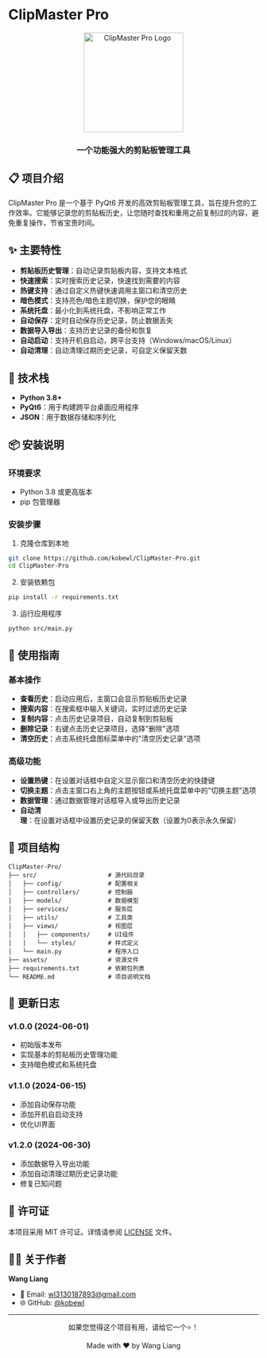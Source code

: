 # ClipMaster Pro

<div align="center">
  <img src="assets/logo.png" alt="ClipMaster Pro Logo" width="200" height="200" />
  <h3>一个功能强大的剪贴板管理工具</h3>
</div>

## 📋 项目介绍

ClipMaster Pro 是一个基于 PyQt6 开发的高效剪贴板管理工具，旨在提升您的工作效率。它能够记录您的剪贴板历史，让您随时查找和重用之前复制过的内容，避免重复操作，节省宝贵时间。

## ✨ 主要特性

- **剪贴板历史管理**：自动记录剪贴板内容，支持文本格式
- **快速搜索**：实时搜索历史记录，快速找到需要的内容
- **热键支持**：通过自定义热键快速调用主窗口和清空历史
- **暗色模式**：支持亮色/暗色主题切换，保护您的眼睛
- **系统托盘**：最小化到系统托盘，不影响正常工作
- **自动保存**：定时自动保存历史记录，防止数据丢失
- **数据导入导出**：支持历史记录的备份和恢复
- **自动启动**：支持开机自启动，跨平台支持（Windows/macOS/Linux）
- **自动清理**：自动清理过期历史记录，可自定义保留天数

## 🔧 技术栈

- **Python 3.8+**
- **PyQt6**：用于构建跨平台桌面应用程序
- **JSON**：用于数据存储和序列化

## 📦 安装说明

### 环境要求

- Python 3.8 或更高版本
- pip 包管理器

### 安装步骤

1. 克隆仓库到本地

```bash
git clone https://github.com/kobewl/ClipMaster-Pro.git
cd ClipMaster-Pro
```

2. 安装依赖包

```bash
pip install -r requirements.txt
```

3. 运行应用程序

```bash
python src/main.py
```

## 🚀 使用指南

### 基本操作

- **查看历史**：启动应用后，主窗口会显示剪贴板历史记录
- **搜索内容**：在搜索框中输入关键词，实时过滤历史记录
- **复制内容**：点击历史记录项目，自动复制到剪贴板
- **删除记录**：右键点击历史记录项目，选择"删除"选项
- **清空历史**：点击系统托盘图标菜单中的"清空历史记录"选项

### 高级功能

- **设置热键**：在设置对话框中自定义显示窗口和清空历史的快捷键
- **切换主题**：点击主窗口右上角的主题按钮或系统托盘菜单中的"切换主题"选项
- **数据管理**：通过数据管理对话框导入或导出历史记录
- **自动清理**：在设置对话框中设置历史记录的保留天数（设置为0表示永久保留）

## 📝 项目结构

```
ClipMaster-Pro/
├── src/                    # 源代码目录
│   ├── config/             # 配置相关
│   ├── controllers/        # 控制器
│   ├── models/             # 数据模型
│   ├── services/           # 服务层
│   ├── utils/              # 工具类
│   ├── views/              # 视图层
│   │   ├── components/     # UI组件
│   │   └── styles/         # 样式定义
│   └── main.py             # 程序入口
├── assets/                 # 资源文件
├── requirements.txt        # 依赖包列表
└── README.md               # 项目说明文档
```

## 🔄 更新日志

### v1.0.0 (2024-06-01)
- 初始版本发布
- 实现基本的剪贴板历史管理功能
- 支持暗色模式和系统托盘

### v1.1.0 (2024-06-15)
- 添加自动保存功能
- 添加开机自启动支持
- 优化UI界面

### v1.2.0 (2024-06-30)
- 添加数据导入导出功能
- 添加自动清理过期历史记录功能
- 修复已知问题

## 📄 许可证

本项目采用 MIT 许可证。详情请参阅 [LICENSE](LICENSE) 文件。

## 👨‍💻 关于作者

**Wang Liang**

- 📧 Email: [wl3130187893@gmail.com](mailto:wl3130187893@gmail.com)
- 🌐 GitHub: [@kobewl](https://github.com/kobewl)

---

<div align="center">
  <p>如果您觉得这个项目有用，请给它一个⭐️！</p>
  <p>Made with ❤️ by Wang Liang</p>
</div> 
